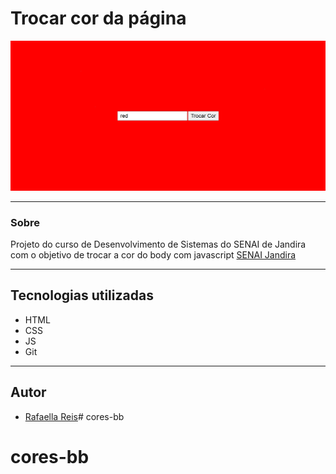 # Trocar cor da página

![](./Captura%20de%20tela%202025-01-30%20103832.png)

---

### Sobre
Projeto do curso de Desenvolvimento de Sistemas do SENAI de Jandira com o objetivo de trocar a cor do body com javascript
[SENAI Jandira](https://sp.senai.br/unidade/jandira/)

---
## Tecnologias utilizadas
- HTML
- CSS
- JS
- Git

---
## Autor 
- [Rafaella Reis](https://github.com/faellareis)# cores-bb
# cores-bb
